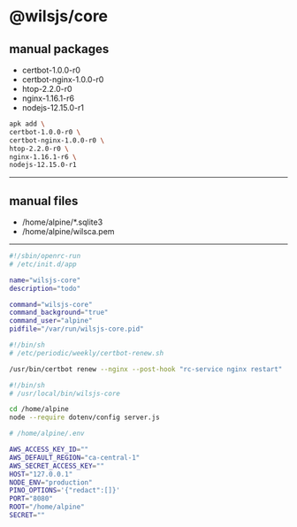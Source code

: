 # @wilsjs/core

## manual packages

- certbot-1.0.0-r0
- certbot-nginx-1.0.0-r0
- htop-2.2.0-r0
- nginx-1.16.1-r6
- nodejs-12.15.0-r1

```sh
apk add \
certbot-1.0.0-r0 \
certbot-nginx-1.0.0-r0 \
htop-2.2.0-r0 \
nginx-1.16.1-r6 \
nodejs-12.15.0-r1
```

---

## manual files

- /home/alpine/\*.sqlite3
- /home/alpine/wilsca.pem

---

```sh
#!/sbin/openrc-run
# /etc/init.d/app

name="wilsjs-core"
description="todo"

command="wilsjs-core"
command_background="true"
command_user="alpine"
pidfile="/var/run/wilsjs-core.pid"
```

```sh
#!/bin/sh
# /etc/periodic/weekly/certbot-renew.sh

/usr/bin/certbot renew --nginx --post-hook "rc-service nginx restart"
```

```sh
#!/bin/sh
# /usr/local/bin/wilsjs-core

cd /home/alpine
node --require dotenv/config server.js
```

```sh
# /home/alpine/.env

AWS_ACCESS_KEY_ID=""
AWS_DEFAULT_REGION="ca-central-1"
AWS_SECRET_ACCESS_KEY=""
HOST="127.0.0.1"
NODE_ENV="production"
PINO_OPTIONS='{"redact":[]}'
PORT="8080"
ROOT="/home/alpine"
SECRET=""
```
